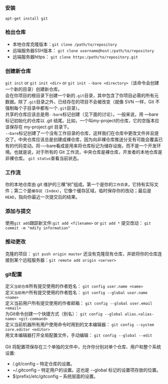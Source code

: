 ### 安装
`apt-get install git`
### 检出仓库
* 本地仓库克隆版本：`git clone /path/to/repository`
* 远端服务器SSH版本： `git clone username@host:/path/to/repository`
* 远端服务器https： `git clone https:/path/to/repository.git`
### 创建新仓库
`git init` or `git init <dir>` or `git init --bare <directory>`（该命令会创建一个新的目录）创建新仓库。<br >
会在你项目的根目录下创建一个新的`.git`目录，其中包含了你项目必需的所有元数据。除了`.git`目录之外，已经存在的项目不会被改变（就像 SVN 一样，Git 不强制每个子目录中都有一个`.git`目录）。<br>
共享的仓库应该总是用`--bare`标记创建（见下面的讨论）。一般来说，用 —bare 标记初始化的仓库以 .git 结尾。比如，一个叫my-project的仓库，它的空版本应该保存在 my-project.git 目录下。<br>
`-—bare`标记创建了一个没有工作目录的仓库，这样我们在仓库中更改文件并且提交了。中央仓库应该总是创建成裸仓库，因为向非裸仓库推送分支有可能会覆盖已有的代码变动。将-—bare看成是用来将仓库标记为储存设施，而不是一个开发环境。也就是说，对于所有的 Git 工作流，中央仓库是裸仓库，开发者的本地仓库是非裸仓库。
`git status`查看当前状态。<br>
### 工作流
你的本地仓库由 git 维护的三棵“树”组成。第一个是你的`工作目录`，它持有实际文件；第二个是`缓存区（Index）`，它像个缓存区域，临时保存你的改动；最后是`HEAD`，指向你最近一次提交后的结果。
### 添加与提交
使用`git add`跟踪新文件:`git add <filename>` or `git add *`
提交改动： `git commit -m "mdify information"`
### 推动更改
克隆的项目： `git push origin master`
还没有克隆现有仓库，并欲将你的仓库连接到某个远程服务器：`git remote add origin <server>`
### git配置
定义`当前仓库`所有提交使用的作者姓名： `git config user.name <name>`<br>
定义`当前用户`所有提交使用的作者姓名： `git config --global user.name <name>`<br>
定义当前用户所有提交使用的作者邮箱： `git config --global user.email <email>`<br>
为Git命令创建一个快捷方式（别名）： `git config --global alias.<alias-name> <git-command>`<br>
定义当前机器所有用户使用命令时用到的文本编辑器： `git config --system core.editor <editor>`<br>
用文本编辑器打开全局配置文件，手动编辑： `git config --global --edit`<br>
<br>Git 将配置项保存在三个单独的文件中，允许你分别对单个仓库、用户和整个系统设置:
* /.git/config – 特定仓库的设置。
* ~/.gitconfig – 特定用户的设置。这也是 --global 标记的设置项存放的位置。
* $(prefix)/etc/gitconfig – 系统层面的设置。

